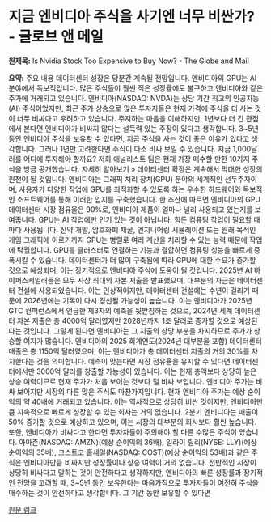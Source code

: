 # 지금 엔비디아 주식을 사기엔 너무 비싼가? - 글로브 앤 메일

**원제목:** Is Nvidia Stock Too Expensive to Buy Now? - The Globe and Mail

**요약:** 주요 내용
데이터센터 성장은 당분간 계속될 전망입니다.
엔비디아의 GPU는 AI 분야에서 독보적입니다.
많은 주식들이 훨씬 적은 성장률에도 불구하고 엔비디아와 같은 주가에 거래되고 있습니다.
엔비디아(NASDAQ: NVDA)는 상당 기간 최고의 인공지능(AI) 주식이었지만, 최근 주가 상승으로 많은 투자자들은 현재 가격에 주식을 더 사는 것이 너무 비싸다고 우려하고 있습니다. 주저하는 마음을 이해하지만, 1년보다 더 긴 관점에서 본다면 엔비디아가 비싸지 않다는 설득력 있는 주장이 있다고 생각합니다.
3~5년 동안 엔비디아 주식을 보유할 수 있다면, 지금 주식을 사는 것이 좋은 이유가 있다고 생각합니다. 그러나 1년만 고려한다면 주식이 다소 비싸 보일 수 있습니다.
지금 1,000달러를 어디에 투자해야 할까요? 저희 애널리스트 팀은 현재 가장 매수할 만한 10가지 주식을 방금 공개했습니다. 자세히 알아보기 »
데이터센터 확장은 계속해서 막대한 성장의 원천이 될 것입니다.
엔비디아는 그래픽 처리 장치(GPU) 분야의 세계적인 선두주자이며, 사용자가 다양한 작업에 GPU를 최적화할 수 있도록 하는 우수한 하드웨어와 독보적인 소프트웨어를 통해 이러한 입지를 구축했습니다. 한 추산에 따르면 엔비디아의 GPU 데이터센터 시장 점유율은 90%로, 엔비디아 제품이 얼마나 널리 사용되고 있는지를 보여줍니다.
GPU는 AI 작업에만 인기 있는 것이 아닙니다. 힘든 컴퓨팅 작업이 필요할 때마다 사용됩니다. 신약 개발, 암호화폐 채굴, 엔지니어링 시뮬레이션 또는 원래 목적인 게임 그래픽에 이르기까지 GPU는 병렬로 여러 계산을 처리할 수 있는 능력 때문에 작업에 탁월합니다. GPU를 클러스터로 연결하는 기능과 결합하면 컴퓨팅 성능을 빠르게 증폭시킬 수 있습니다.
데이터센터가 더 많이 구축됨에 따라 GPU에 대한 수요가 증가할 것으로 예상되며, 이는 장기적으로 엔비디아 주식에 도움이 될 것입니다. 2025년 AI 하이퍼스케일러들은 모두 사상 최대의 자본 지출을 발표했으며, 대부분의 자금은 데이터센터 건설에 사용되었습니다. 이는 인상적이지만, 데이터센터 건설에는 수년이 걸리기 때문에 2026년에는 기록이 다시 경신될 가능성이 높습니다. 이는 엔비디아가 2025년 GTC 컨퍼런스에서 언급한 제3자의 예측을 뒷받침하는 것으로, 2024년 세계 데이터센터 자본 지출은 총 4000억 달러였지만 2028년까지 1조 달러로 증가할 것으로 예상된다는 것입니다.
그렇게 된다면 엔비디아는 그 지출의 상당 부분을 차지하므로 주가가 상승할 여지가 많습니다. 엔비디아의 2025 회계연도(2024년 대부분을 포함) 데이터센터 매출은 총 1150억 달러였으며, 이는 엔비디아가 총 데이터센터 지출의 거의 30%를 차지한다는 것을 의미합니다. 예측이 맞는다면 시장 점유율을 유지할 수 있다면 데이터센터에서만 3000억 달러를 창출할 가능성이 있습니다.
이는 현재 총액보다 상당히 높은 상승 여력이므로 현재 주가가 처음 보이는 것보다 덜 비싸 보입니다.
엔비디아 주가는 비싸 보이지만 시장의 다른 많은 주식도 마찬가지입니다.
현재 엔비디아 주가는 예상 순이익의 약 40배에 거래되고 있습니다.
이는 역사적으로 상당히 비싼 것이지만, 엔비디아만큼 지속적으로 빠르게 성장할 수 있는 회사는 거의 없습니다. 2분기 엔비디아는 매출이 50% 증가할 것으로 예상하고 있으며, 이는 시장의 대부분의 회사보다 훨씬 높습니다.
또한, 엔비디아가 비싸다고 한다면 투자자들이 주의해야 할 다른 수많은 주식이 있습니다. 아마존(NASDAQ: AMZN)(예상 순이익의 36배), 일라이 릴리(NYSE: LLY)(예상 순이익의 35배), 코스트코 홀세일(NASDAQ: COST)(예상 순이익의 53배)과 같은 주식은 엔비디아만큼 비싸지만 성장률이나 상승 여력이 거의 없습니다.
전반적인 시장이 상당히 비싸다고 말하는 것이 안전하다고 생각하지만, 엔비디아의 빠른 성장률과 장기적인 전망을 고려할 때, 3~5년 동안 보유한다는 마음가짐으로 투자자들이 여전히 주식을 매수하는 것이 안전하다고 생각합니다. 그 기간 동안 보유할 수 있다면

[원문 링크](https://www.theglobeandmail.com/investing/markets/markets-news/Motley%20Fool/33519567/is-nvidia-stock-too-expensive-to-buy-now/)
